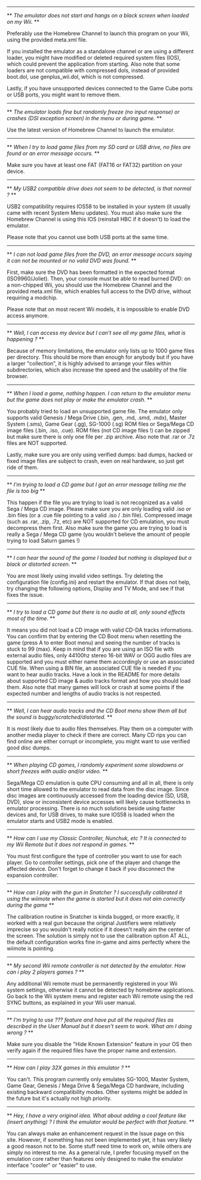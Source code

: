 ----

** _The emulator does not start and hangs on a black screen when loaded on my Wii._ **

Preferably use the Homebrew Channel to launch this program on your Wii, using the provided meta.xml file.

If you installed the emulator as a standalone channel or are using a different loader, you might have modified or deleted required system files (IOS), which could prevent the application from starting. Also note that some loaders are not compatible with compressed dols, instead of provided boot.dol, use genplus_wii.dol, which is not compressed. 

Lastly, if you have unsupported devices connected to the Game Cube ports or USB ports, you might want to remove them. 

----

** _The emulator loads fine but randomly freeze (no input response) or crashes (DSI exception screen) in the menu or during game._ **

Use the latest version of Homebrew Channel to launch the emulator. 

----

** _When I try to load game files from my SD card or USB drive, no files are found or an error message occurs._ **

Make sure you have at least one FAT (FAT16 or FAT32) partition on your device.

----

** _My USB2 compatible drive does not seem to be detected, is that normal ?_ **

USB2 compatibility requires IOS58 to be installed in your system (it usually came with recent System Menu updates). You must also make sure the Homebrew Channel is using this IOS (reinstall HBC if it doesn't) to load the emulator.

Please note that you cannot use both USB ports at the same time.

----

** _I can not load game files from the DVD, an error message occurs saying it can not be mounted or no valid DVD was found._ **

First, make sure the DVD has been formatted in the expected format (ISO9960/Joliet). Then, your console must be able to read burned DVD: on a non-chipped Wii, you should use the Homebrew Channel and the provided meta.xml file, which enables full access to the DVD drive, without requiring a modchip.

Please note that on most recent Wii models, it is impossible to enable DVD access anymore.

----

** _Well, I can access my device but I can't see all my game files, what is happening ?_ **

Because of memory limitations, the emulator only lists up to 1000 game files per directory. This should be more than enough for anybody but if you have a larger "collection", it is highly advised to arrange your files within subdirectories, which also increase the speed and the usability of the file browser.

----

** _When I load a game, nothing happen. I can return to the emulator menu but the game does not play or make the emulator crash._ **

You probably tried to load an unsupported game file. The emulator only supports valid Genesis / Mega Drive (.bin, .gen, .md, .smd, .mdx), Master System (.sms), Game Gear (.gg), SG-1000 (.sg) ROM files or Sega/Mega CD image files (.bin, .iso, .cue). ROM files (not CD image files !) can be zipped but make sure there is only one file per .zip archive. Also note that .rar or .7z files are NOT supported.

Lastly, make sure you are only using verified dumps: bad dumps, hacked or fixed image files are subject to crash, even on real hardware, so just get ride of them. 

----

** _I'm trying to load a CD game but I got an error message telling me the file is too big_ **

This happen if the file you are trying to load is not recognized as a valid Sega / Mega CD image. Please make sure you are only loading valid .iso or .bin files (or a .cue file pointing to a valid .iso / .bin file). Compressed image (such as .rar, .zip, .7z, etc) are NOT supported for CD emulation, you must decompress them first. Also make sure the game you are trying to load is really a Sega / Mega CD game (you wouldn't believe the amount of people trying to load Saturn games !)
 
----

** _I can hear the sound of the game I loaded but nothing is displayed but a black or distorted screen._ **

You are most likely using invalid video settings. Try deleting the configuration file (config.ini) and restart the emulator. If that does not help, try changing the following options, Display and TV Mode, and see if that fixes the issue.

----

** _I try to load a CD game but there is no audio at all, only sound effects most of the time._ **

It means you did not load a CD image with valid CD-DA tracks informations. You can confirm that by entering the CD Boot menu when resetting the game (press A to enter Boot menu) and seeing the number of tracks is stuck to 99 (max). Keep in mind that if you are using an ISO file with external audio files, only 44100hz stereo 16-bit WAV or OGG audio files are supported and you must either name them accordingly or use an associated CUE file. When using a BIN file, an associated CUE file is needed if you want to hear audio tracks. Have a look in the README for more details about supported CD image & audio tracks format and how you should load them. Also note that many games will lock or crash at some points if the expected number and lengths of audio tracks is not respected.

----

** _Well, I can hear audio tracks and the CD Boot menu show them all but the sound is buggy/scratched/distorted._ **

It is most likely due to audio files themselves. Play them on a computer with another media player to check if there are correct. Many CD rips you can find online are either corrupt or incomplete, you might want to use verified good disc dumps.

----

** _When playing CD games, I randomly experiment some slowdowns or short freezes with audio and/or video._ **

Sega/Mega CD emulation is quite CPU consuming and all in all, there is only short time allowed to the emulator to read data from the disc image. Since disc images are continuously accessed from the loading device (SD, USB, DVD), slow or inconsistent device accesses will likely cause bottlenecks in emulator processing. There is no much solutions beside using faster devices and, for USB drives, to make sure IOS58 is loaded when the emulator starts and USB2 mode is enabled.

----

** _How can I use my Classic Controller, Nunchuk, etc ? It is connected to my Wii Remote but it does not respond in games._ **

You must first configure the type of controller you want to use for each player. Go to controller settings, pick one of the player and change the affected device. Don't forget to change it back if you disconnect the expansion controller.

----

** _How can I play with the gun in Snatcher ? I successfully calibrated it using the wiimote when the game is started but it does not aim correctly during the game_ **

The calibration routine in Snatcher is kinda bugged, or more exactly, it worked with a real gun because the original Justifiers were relatively imprecise so you wouldn't really notice if it doesn't really aim the center of the screen. The solution is simply not to use the calibration option AT ALL, the default configuration works fine in-game and aims perfectly where the wiimote is pointing.

----

** _My second Wii remote controller is not detected by the emulator. How can i play 2 players games ?_ **

Any additional Wii remote must be permanently registered in your Wii system settings, otherwise it cannot be detected by homebrew applications. Go back to the Wii system menu and register each Wii remote using the red SYNC buttons, as explained in your Wii user manual.

----

** _I'm trying to use ??? feature and have put all the required files as described in the User Manual but it doesn't seem to work. What am I doing wrong ?_ **

Make sure you disable the "Hide Known Extension" feature in your OS then verify again if the required files have the proper name and extension.

----

** _How can I play 32X games in this emulator ?_ **

You can't. This program currently only emulates SG-1000, Master System, Game Gear, Genesis / Mega Drive & Sega/Mega CD hardware, including existing backward compatibility modes. Other systems might be added in the future but it's actually not high priority.

----

** _Hey, I have a very original idea. What about adding a cool feature like (insert anything) ? I think the emulator would be perfect with that feature_. **

You can always make an enhancement request in the Issue page on this site. However, if something has not been implemented yet, it has very likely a good reason not to be. Some stuff need time to work on, while others are simply no interest to me. As a general rule, I prefer focusing myself on the emulation core rather than features only designed to make the emulator interface "cooler" or "easier" to use.

----
